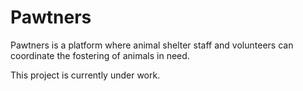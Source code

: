 # Pawtners

Pawtners is a platform where animal shelter staff and volunteers can coordinate the fostering of animals in need.

This project is currently under work.
